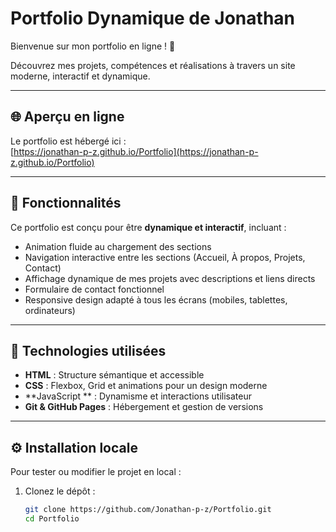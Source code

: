 # Portfolio Dynamique de Jonathan

Bienvenue sur mon portfolio en ligne ! 🎉

Découvrez mes projets, compétences et réalisations à travers un site moderne, interactif et dynamique.

---

## 🌐 Aperçu en ligne

Le portfolio est hébergé ici :  
[https://jonathan-p-z.github.io/Portfolio](https://jonathan-p-z.github.io/Portfolio)

---

## 🚀 Fonctionnalités

Ce portfolio est conçu pour être **dynamique et interactif**, incluant :

- Animation fluide au chargement des sections
- Navigation interactive entre les sections (Accueil, À propos, Projets, Contact)
- Affichage dynamique de mes projets avec descriptions et liens directs
- Formulaire de contact fonctionnel
- Responsive design adapté à tous les écrans (mobiles, tablettes, ordinateurs)

---

## 🧩 Technologies utilisées

- **HTML** : Structure sémantique et accessible  
- **CSS** : Flexbox, Grid et animations pour un design moderne  
- **JavaScript ** : Dynamisme et interactions utilisateur  
- **Git & GitHub Pages** : Hébergement et gestion de versions  

---

## ⚙️ Installation locale

Pour tester ou modifier le projet en local :

1. Clonez le dépôt :

   ```bash
   git clone https://github.com/Jonathan-p-z/Portfolio.git
   cd Portfolio
